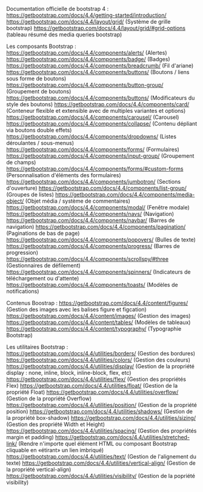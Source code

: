 Documentation officielle de bootstrap 4 :
https://getbootstrap.com/docs/4.4/getting-started/introduction/
https://getbootstrap.com/docs/4.4/layout/grid/ (Système de grille bootstrap)
https://getbootstrap.com/docs/4.4/layout/grid/#grid-options (tableau résumé des media queries bootstrap)

Les composants Bootstrap :
https://getbootstrap.com/docs/4.4/components/alerts/ (Alertes)
https://getbootstrap.com/docs/4.4/components/badge/ (Badges)
https://getbootstrap.com/docs/4.4/components/breadcrumb/ (Fil d'ariane)
https://getbootstrap.com/docs/4.4/components/buttons/ (Boutons / liens sous forme de boutons)
https://getbootstrap.com/docs/4.4/components/button-group/ (Groupement de boutons)
https://getbootstrap.com/docs/4.4/components/buttons/ (Modificateurs du style des boutons)
https://getbootstrap.com/docs/4.4/components/card/ (Conteneur flexible et extensible avec de multiples variantes et options)
https://getbootstrap.com/docs/4.4/components/carousel/ (Carousel)
https://getbootstrap.com/docs/4.4/components/collapse/ (Contenu dépliant via boutons double effets)
https://getbootstrap.com/docs/4.4/components/dropdowns/ (Listes déroulantes / sous-menus)
https://getbootstrap.com/docs/4.4/components/forms/ (Formulaires)
https://getbootstrap.com/docs/4.4/components/input-group/ (Groupement de champs)
https://getbootstrap.com/docs/4.4/components/forms/#custom-forms (Personnalisation d'éléments des formulaires)
https://getbootstrap.com/docs/4.4/components/jumbotron/ (Sections d'ouverture)
https://getbootstrap.com/docs/4.4/components/list-group/ (Groupes de listes)
https://getbootstrap.com/docs/4.4/components/media-object/ (Objet média / système de commentaires)
https://getbootstrap.com/docs/4.4/components/modal/ (Fenêtre modale)
https://getbootstrap.com/docs/4.4/components/navs/ (Navigation)
https://getbootstrap.com/docs/4.4/components/navbar/ (Barres de navigation)
https://getbootstrap.com/docs/4.4/components/pagination/ (Paginations de bas de page)
https://getbootstrap.com/docs/4.4/components/popovers/ (Bulles de texte)
https://getbootstrap.com/docs/4.4/components/progress/ (Barres de progression)
https://getbootstrap.com/docs/4.4/components/scrollspy/#three (Gestionnaires de défilement)
https://getbootstrap.com/docs/4.4/components/spinners/ (Indicateurs de téléchargement ou d'attente)
https://getbootstrap.com/docs/4.4/components/toasts/ (Modèles de notifications)

Contenus Boostrap :
https://getbootstrap.com/docs/4.4/content/figures/ (Gestion des images avec les balises figure et figcation)
https://getbootstrap.com/docs/4.4/content/images/ (Gestion des images)
https://getbootstrap.com/docs/4.4/content/tables/ (Modèles de tableaux)
https://getbootstrap.com/docs/4.4/content/typography/ (Typographie Bootstrap)

Les utilitaires Bootstrap :
https://getbootstrap.com/docs/4.4/utilities/borders/ (Gestion des bordures)
https://getbootstrap.com/docs/4.4/utilities/colors/ (Gestion des couleurs)
https://getbootstrap.com/docs/4.4/utilities/display/ (Gestion de la propriété display : none, inline, block, inline-block, flex, etc)
https://getbootstrap.com/docs/4.4/utilities/flex/ (Gestion des propriétés Flex)
https://getbootstrap.com/docs/4.4/utilities/float/ (Gestion de la propriété Float)
https://getbootstrap.com/docs/4.4/utilities/overflow/ (Gestion de la propriété Overflow)
https://getbootstrap.com/docs/4.4/utilities/position/ (Gestion de la propriété position)
https://getbootstrap.com/docs/4.4/utilities/shadows/ (Gestion de la propriété box-shadow)
https://getbootstrap.com/docs/4.4/utilities/sizing/ (Gestion des propriété Width et Height)
https://getbootstrap.com/docs/4.4/utilities/spacing/ (Gestion des propriétés margin et padding)
https://getbootstrap.com/docs/4.4/utilities/stretched-link/ (Rendre n'importe quel élément HTML ou composant Bootstrap cliquable en «étirant» un lien imbriqué)
https://getbootstrap.com/docs/4.4/utilities/text/ (Gestion de l'alignement du texte)
https://getbootstrap.com/docs/4.4/utilities/vertical-align/ (Gestion de la propriété vertical-align)
https://getbootstrap.com/docs/4.4/utilities/visibility/ (Gestion de la popriété visibility)
